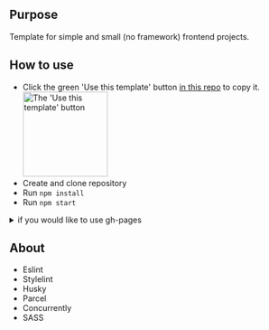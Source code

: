 
## Purpose
Template for simple and small (no framework) frontend projects.

## How to use
* Click the green 'Use this template' button [in this repo](https://github.com/yashnyi/frontend-template) to copy it. <img src="https://www.rostrum.blog/post/2019-06-11-a-repo-template-for-r-analysis_files/use-this.png" alt="The 'Use this template' button" width="150px">
* Create and clone repository
* Run `npm install`
* Run `npm start`
<details>
    <summary>if you would like to use gh-pages</summary>

    - Make sure you enabled it in repository Pages setting, choosen branch and folder `/docs`
    - Replace `<your_account>` with your Github username and `<repo_name>` (https://<your_account>.github.io/<repo_name>/) to see your project on gh-pages
</details>

## About
* Eslint
* Stylelint
* Husky
* Parcel
* Concurrently
* SASS
